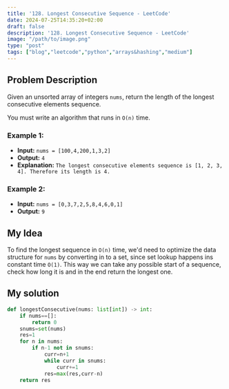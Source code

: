 ```yaml
---
title: '128. Longest Consecutive Sequence - LeetCode'
date: 2024-07-25T14:35:20+02:00
draft: false
description: '128. Longest Consecutive Sequence - LeetCode'
image: "/path/to/image.png"
type: "post"
tags: ["blog","leetcode","python","arrays&hashing","medium"]
---
```

## Problem Description

Given an unsorted array of integers `nums`, return the length of the longest consecutive elements sequence.

You must write an algorithm that runs in `O(n)` time.
### Example 1:
* **Input:** `nums = [100,4,200,1,3,2]`
* **Output:** `4`
* **Explanation:** `The longest consecutive elements sequence is [1, 2, 3, 4]. Therefore its length is 4.`
### Example 2:
* **Input:** `nums = [0,3,7,2,5,8,4,6,0,1]`
* **Output:** `9`

## My Idea

To find the longest sequence in `O(n)` time, we'd need to optimize the data structure for `nums` by converting in to a set, since set lookup happens ins constant time `O(1)`. This way we can take any possible start of a sequence, check how long it is and in the end return the longest one.

## My solution
```python
def longestConsecutive(nums: list[int]) -> int:
    if nums==[]:
        return 0
    snums=set(nums)
    res=1
    for n in nums:
        if n-1 not in snums:
            curr=n+1
            while curr in snums:
                curr+=1
            res=max(res,curr-n)
    return res

```
